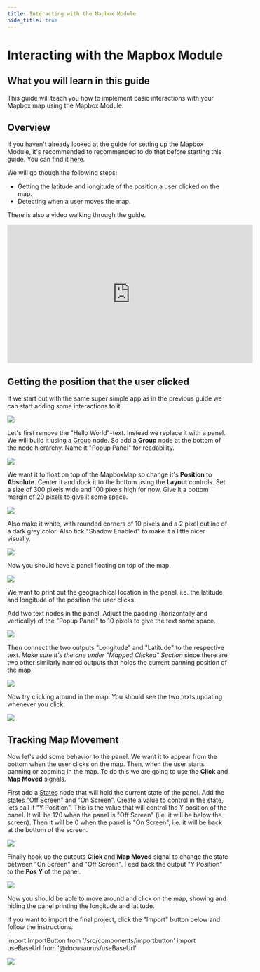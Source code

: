 ```yaml
---
title: Interacting with the Mapbox Module
hide_title: true
---
```

# Interacting with the Mapbox Module

## What you will learn in this guide

This guide will teach you how to implement basic interactions with your Mapbox map using the Mapbox Module.

## Overview

If you haven't already looked at the guide for setting up the Mapbox Module, it's recommended to recommended to do that before starting this guide. You can find it [here](/library/modules/mapbox/guides/setting-up).

We will go though the following steps:

-   Getting the latitude and longitude of the position a user clicked on the map.
-   Detecting when a user moves the map.

There is also a video walking through the guide.

<iframe width="560" height="315" src="https://www.youtube-nocookie.com/embed/oDGEKKvlD74" title="YouTube video player" frameborder="0" allow="accelerometer; autoplay; clipboard-write; encrypted-media; gyroscope; picture-in-picture" allowfullscreen></iframe>

## Getting the position that the user clicked

If we start out with the same super simple app as in the previous guide we can start adding some interactions to it.

<div className="ndl-image-with-background l">

![](/library/modules/mapbox/guides/interacting/initial-state.png)

</div>

Let's first remove the "Hello World"-text. Instead we replace it with a panel. We will build it using a [Group](/nodes/basic-elements/group) node. So add a **Group** node at the bottom of the node hierarchy. Name it "Popup Panel" for readability.

<div className="ndl-image-with-background">

![](/library/modules/mapbox/guides/interacting/nodes-1.png)

</div>

We want it to float on top of the MapboxMap so change it's **Position** to **Absolute**. Center it and dock it to the bottom using the **Layout** controls. Set a size of 300 pixels wide and 100 pixels high for now. Give it a bottom margin of 20 pixels to give it some space.

<div className="ndl-image-with-background s">

![](/library/modules/mapbox/guides/interacting/popup-panel-1.png)

</div>

Also make it white, with rounded corners of 10 pixels and a 2 pixel outline of a dark grey color. Also tick "Shadow Enabled" to make it a little nicer visually.

<div className="ndl-image-with-background s">

![](/library/modules/mapbox/guides/interacting/popup-panel-2.png)

</div>

Now you should have a panel floating on top of the map.

<div className="ndl-image-with-background l">

![](/library/modules/mapbox/guides/interacting/screen-1.png)

</div>

We want to print out the geographical location in the panel, i.e. the latitude and longitude of the position the user clicks.

Add two text nodes in the panel. Adjust the padding (horizontally and vertically) of the "Popup Panel" to 10 pixels to give the text some space.

<div className="ndl-image-with-background l">

![](/library/modules/mapbox/guides/interacting/state-2.png)

</div>

Then connect the two outputs "Longitude" and "Latitude" to the respective text. _Make sure it's the one under "Mapped Clicked" Section_ since there are two other similarly named outputs that holds the current panning position of the map.

<div className="ndl-image-with-background l">

![](/library/modules/mapbox/guides/interacting/connection-1.png)

</div>

Now try clicking around in the map. You should see the two texts updating whenever you click.

<div className="ndl-image-with-background l">

![](/library/modules/mapbox/guides/interacting/screen-2.png)

</div>

## Tracking Map Movement

Now let's add some behavior to the panel. We want it to appear from the bottom when the user clicks on the map. Then, when the user starts panning or zooming in the map. To do this we are going to use the **Click** and **Map Moved** signals.

First add a [States](/nodes/utilities/logic/states) node that will hold the current state of the panel. Add the states "Off Screen" and "On Screen". Create a value to control in the state, lets call it "Y Position". This is the value that will control the Y position of the panel. It will be 120 when the panel is "Off Screen" (i.e. it will be below the screen). Then it will be 0 when the panel is "On Screen", i.e. it will be back at the bottom of the screen.

<div className="ndl-image-with-background">

![](/library/modules/mapbox/guides/interacting/states-panel-1.png)

</div>

Finally hook up the outputs **Click** and **Map Moved** signal to change the state between "On Screen" and "Off Screen". Feed back the output "Y Position" to the **Pos Y** of the panel.

<div className="ndl-image-with-background l">

![](/library/modules/mapbox/guides/interacting/nodes-2.png)

</div>

Now you should be able to move around and click on the map, showing and hiding the panel printing the longitude and latitude.

If you want to import the final project, click the "Import" button below and follow the instructions.

import ImportButton from '/src/components/importbutton'
import useBaseUrl from '@docusaurus/useBaseUrl'

<div className="ndl-image-with-background l">
    <img src={useBaseUrl("/modules/mapbox/guides/interacting/final-result.gif")} className="ndl-image large"></img>
    <ImportButton zip="interacting.zip" name="Mapbox Interactions" thumb="screen-2.png"/>
</div>
